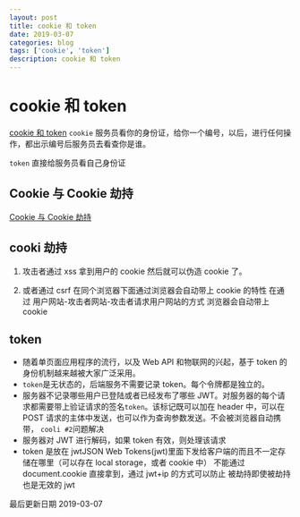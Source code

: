 ```yaml
---
layout: post
title: cookie 和 token
date: 2019-03-07
categories: blog
tags: ['cookie', 'token']
description: cookie 和 token
---
```


# cookie 和 token

[cookie 和 token](https://www.jianshu.com/p/ce9802589143)
`cookie` 服务员看你的身份证，给你一个编号，以后，进行任何操作，都出示编号后服务员去看查你是谁。

`token` 直接给服务员看自己身份证

## Cookie 与 Cookie 劫持

[Cookie 与 Cookie 劫持](https://g2ex.github.io/2015/06/29/Cookie-and-Cookie-Injection/)

## cooki 劫持

1. 攻击者通过 xss 拿到用户的 cookie 然后就可以伪造 cookie 了。

2. 或者通过 csrf 在同个浏览器下面通过浏览器会自动带上 cookie 的特性
   在通过 用户网站-攻击者网站-攻击者请求用户网站的方式 浏览器会自动带上 cookie

## token

- 随着单页面应用程序的流行，以及 Web API 和物联网的兴起，基于 token 的身份机制越来越被大家广泛采用。
- `token`是无状态的，后端服务不需要记录 token。每个令牌都是独立的。
- 服务器不记录哪些用户已登陆或者已经发布了哪些 JWT。对服务器的每个请求都需要带上验证请求的签名`token`。该标记既可以加在 header 中，可以在 POST 请求的主体中发送，也可以作为查询参数发送。不会被浏览器自动携带， `cooli #2`问题解决
- 服务器对 JWT 进行解码，如果 token 有效，则处理该请求
- token 是放在 jwtJSON Web Tokens(jwt)里面下发给客户端的而且不一定存储在哪里（可以存在 local storage，或者 cookie 中） 不能通过 document.cookie 直接拿到，通过 jwt+ip 的方式可以防止 被劫持即使被劫持也是无效的 jwt

最后更新日期 2019-03-07
